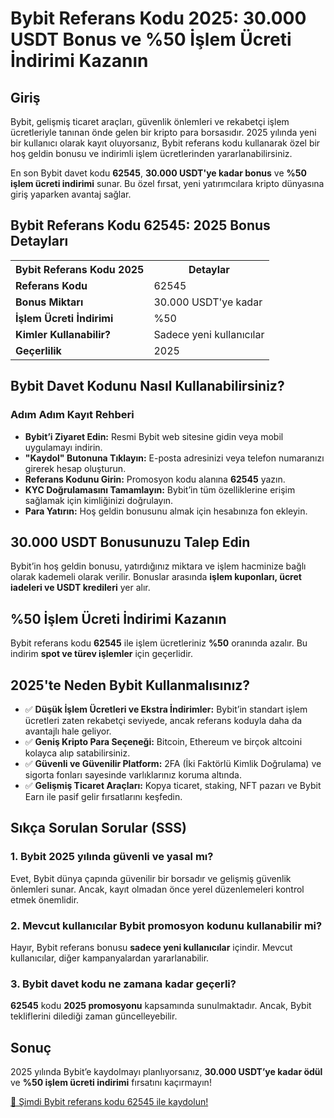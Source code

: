 <h1>Bybit Referans Kodu 2025: 30.000 USDT Bonus ve %50 İşlem Ücreti İndirimi Kazanın</h1>
    
<h2>Giriş</h2>
<p>Bybit, gelişmiş ticaret araçları, güvenlik önlemleri ve rekabetçi işlem ücretleriyle tanınan önde gelen bir kripto para borsasıdır. 2025 yılında yeni bir kullanıcı olarak kayıt oluyorsanız, Bybit referans kodu kullanarak özel bir hoş geldin bonusu ve indirimli işlem ücretlerinden yararlanabilirsiniz.</p>
<p>En son Bybit davet kodu <strong>62545</strong>, <strong>30.000 USDT'ye kadar bonus</strong> ve <strong>%50 işlem ücreti indirimi</strong> sunar. Bu özel fırsat, yeni yatırımcılara kripto dünyasına giriş yaparken avantaj sağlar.</p>
    
<h2>Bybit Referans Kodu 62545: 2025 Bonus Detayları</h2>
<table>
        <tr><th>Bybit Referans Kodu 2025</th><th>Detaylar</th></tr>
        <tr><td><strong>Referans Kodu</strong></td><td>62545</td></tr>
        <tr><td><strong>Bonus Miktarı</strong></td><td>30.000 USDT'ye kadar</td></tr>
        <tr><td><strong>İşlem Ücreti İndirimi</strong></td><td>%50</td></tr>
        <tr><td><strong>Kimler Kullanabilir?</strong></td><td>Sadece yeni kullanıcılar</td></tr>
        <tr><td><strong>Geçerlilik</strong></td><td>2025</td></tr>
</table>
    
<h2>Bybit Davet Kodunu Nasıl Kullanabilirsiniz?</h2>
<h3>Adım Adım Kayıt Rehberi</h3>
    <ul>
        <li><strong>Bybit’i Ziyaret Edin:</strong> Resmi Bybit web sitesine gidin veya mobil uygulamayı indirin.</li>
        <li><strong>"Kaydol" Butonuna Tıklayın:</strong> E-posta adresinizi veya telefon numaranızı girerek hesap oluşturun.</li>
        <li><strong>Referans Kodunu Girin:</strong> Promosyon kodu alanına <strong>62545</strong> yazın.</li>
        <li><strong>KYC Doğrulamasını Tamamlayın:</strong> Bybit’in tüm özelliklerine erişim sağlamak için kimliğinizi doğrulayın.</li>
        <li><strong>Para Yatırın:</strong> Hoş geldin bonusunu almak için hesabınıza fon ekleyin.</li>
    </ul>
    
<h2>30.000 USDT Bonusunuzu Talep Edin</h2>
<p>Bybit’in hoş geldin bonusu, yatırdığınız miktara ve işlem hacminize bağlı olarak kademeli olarak verilir. Bonuslar arasında <strong>işlem kuponları, ücret iadeleri ve USDT kredileri</strong> yer alır.</p>
    
<h2>%50 İşlem Ücreti İndirimi Kazanın</h2>
<p>Bybit referans kodu <strong>62545</strong> ile işlem ücretleriniz <strong>%50</strong> oranında azalır. Bu indirim <strong>spot ve türev işlemler</strong> için geçerlidir.</p>
    
<h2>2025'te Neden Bybit Kullanmalısınız?</h2>
    <ul>
        <li>✅ <strong>Düşük İşlem Ücretleri ve Ekstra İndirimler:</strong> Bybit’in standart işlem ücretleri zaten rekabetçi seviyede, ancak referans koduyla daha da avantajlı hale geliyor.</li>
        <li>✅ <strong>Geniş Kripto Para Seçeneği:</strong> Bitcoin, Ethereum ve birçok altcoini kolayca alıp satabilirsiniz.</li>
        <li>✅ <strong>Güvenli ve Güvenilir Platform:</strong> 2FA (İki Faktörlü Kimlik Doğrulama) ve sigorta fonları sayesinde varlıklarınız koruma altında.</li>
        <li>✅ <strong>Gelişmiş Ticaret Araçları:</strong> Kopya ticaret, staking, NFT pazarı ve Bybit Earn ile pasif gelir fırsatlarını keşfedin.</li>
    </ul>
    
<h2>Sıkça Sorulan Sorular (SSS)</h2>
<h3>1. Bybit 2025 yılında güvenli ve yasal mı?</h3>
<p>Evet, Bybit dünya çapında güvenilir bir borsadır ve gelişmiş güvenlik önlemleri sunar. Ancak, kayıt olmadan önce yerel düzenlemeleri kontrol etmek önemlidir.</p>
    
<h3>2. Mevcut kullanıcılar Bybit promosyon kodunu kullanabilir mi?</h3>
<p>Hayır, Bybit referans bonusu <strong>sadece yeni kullanıcılar</strong> içindir. Mevcut kullanıcılar, diğer kampanyalardan yararlanabilir.</p>
    
<h3>3. Bybit davet kodu ne zamana kadar geçerli?</h3>
<p><strong>62545</strong> kodu <strong>2025 promosyonu</strong> kapsamında sunulmaktadır. Ancak, Bybit tekliflerini dilediği zaman güncelleyebilir.</p>
    
<h2>Sonuç</h2>
<p>2025 yılında Bybit’e kaydolmayı planlıyorsanız, <strong>30.000 USDT’ye kadar ödül</strong> ve <strong>%50 işlem ücreti indirimi</strong> fırsatını kaçırmayın!</p>
    <a href="https://partner.bybit.com/b/62545" class="cta">🚀 Şimdi Bybit referans kodu 62545 ile kaydolun!</a>
</body>
</html>
